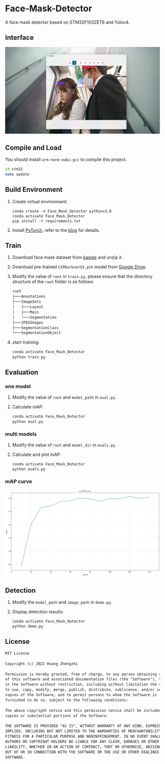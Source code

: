 # Face-Mask-Detector
A face mask detector based on STM32F103ZET6 and Yolov4.


## Interface
![app](./doc/image/screenshot.png)


## Compile and Load
You should install `arm-none-eabi-gcc` to compile this project.

```sh
cd stm32
make update
```


## Build Environment
1. Create virtual environment:

    ```shell
    conda create -n Face_Mask_Detector python=3.8
    conda activate Face_Mask_Detector
    pip install -r requirements.txt
    ```

2. Install [PyTorch](https://pytorch.org/), refer to the [blog](https://blog.csdn.net/qq_23013309/article/details/103965619) for details.


## Train
1. Download face mask dataset from [kaggle](https://www.kaggle.com/datasets/zhiyiyo/face-mask-dataset) and unzip it.

2. Download pre-trained `CSPDarknet53.pth` model from [Google Drive](https://drive.google.com/file/d/12oV8QL937S1JWFQhzLNPoqyYc_bi0lWT/view?usp=sharing).

3. Modify the value of `root` in `train.py`, please ensure that the directory structure of the `root` folder is as follows:

    ```txt
    root
    ├───Annotations
    ├───ImageSets
    │   ├───Layout
    │   ├───Main
    │   └───Segmentation
    ├───JPEGImages
    ├───SegmentationClass
    └───SegmentationObject
    ```

4. start training:

    ```sh
    conda activate Face_Mask_Detector
    python train.py
    ```

## Evaluation
### one model
1. Modify the value of `root` and `model_path` in `eval.py`.
2. Calculate mAP:

    ```sh
    conda activate Face_Mask_Detector
    python eval.py
    ```

### multi models
1. Modify the value of `root` and `model_dir` in `evals.py`.
2. Calculate and plot mAP:

    ```shell
    conda activate Face_Mask_Detector
    python evals.py
    ```

### mAP curve
![map curve](./doc/image/mAP_%E6%9B%B2%E7%BA%BF.png)


## Detection
1. Modify the `model_path` and `image_path` in `demo.py`.

2. Display detection results:

    ```shell
    conda activate Face_Mask_Detector
    python demo.py
    ```


## License
```txt
MIT License

Copyright (c) 2022 Huang Zhengzhi

Permission is hereby granted, free of charge, to any person obtaining a copy
of this software and associated documentation files (the "Software"), to deal
in the Software without restriction, including without limitation the rights
to use, copy, modify, merge, publish, distribute, sublicense, and/or sell
copies of the Software, and to permit persons to whom the Software is
furnished to do so, subject to the following conditions:

The above copyright notice and this permission notice shall be included in all
copies or substantial portions of the Software.

THE SOFTWARE IS PROVIDED "AS IS", WITHOUT WARRANTY OF ANY KIND, EXPRESS OR
IMPLIED, INCLUDING BUT NOT LIMITED TO THE WARRANTIES OF MERCHANTABILITY,
FITNESS FOR A PARTICULAR PURPOSE AND NONINFRINGEMENT. IN NO EVENT SHALL THE
AUTHORS OR COPYRIGHT HOLDERS BE LIABLE FOR ANY CLAIM, DAMAGES OR OTHER
LIABILITY, WHETHER IN AN ACTION OF CONTRACT, TORT OR OTHERWISE, ARISING FROM,
OUT OF OR IN CONNECTION WITH THE SOFTWARE OR THE USE OR OTHER DEALINGS IN THE
SOFTWARE.
```
